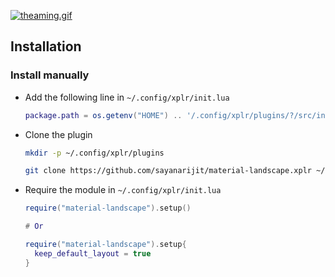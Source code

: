 [![theaming.gif](https://s3.gifyu.com/images/theaming.gif)](https://gifyu.com/image/54o0)

Installation
------------

### Install manually

- Add the following line in `~/.config/xplr/init.lua`

  ```lua
  package.path = os.getenv("HOME") .. '/.config/xplr/plugins/?/src/init.lua'
  ```

- Clone the plugin

  ```bash
  mkdir -p ~/.config/xplr/plugins

  git clone https://github.com/sayanarijit/material-landscape.xplr ~/.config/xplr/plugins/material-landscape
  ```

- Require the module in `~/.config/xplr/init.lua`

  ```lua
  require("material-landscape").setup()

  # Or

  require("material-landscape").setup{
    keep_default_layout = true
  }
  ```
